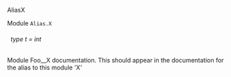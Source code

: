 AliasX

 Module `Alias.X`
<a id="type-t"></a>
###### &nbsp; type t = int

Module Foo__X documentation. This should appear in the documentation for the alias to this module 'X'
